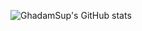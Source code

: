 ![GhadamSup's GitHub stats](https://github-readme-stats.vercel.app/api?username=GhadamSup&show_icons=true&theme=tokyonight)


